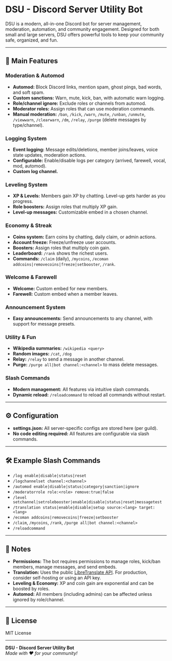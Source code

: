 # DSU - Discord Server Utility Bot

DSU is a modern, all-in-one Discord bot for server management, moderation, automation, and community engagement. Designed for both small and large servers, DSU offers powerful tools to keep your community safe, organized, and fun.

---

## 🚀 Main Features

### Moderation & Automod
- **Automod:** Block Discord links, mention spam, ghost pings, bad words, and soft spam.
- **Custom sanctions:** Warn, mute, kick, ban, with automatic warn logging.
- **Role/channel ignore:** Exclude roles or channels from automod.
- **Moderator roles:** Assign roles that can use moderation commands.
- **Manual moderation:** `/ban`, `/kick`, `/warn`, `/mute`, `/unban`, `/unmute`, `/viewwarn`, `/clearwarn`, `/dm`, `/relay`, `/purge` (delete messages by type/channel).

### Logging System
- **Event logging:** Message edits/deletions, member joins/leaves, voice state updates, moderation actions.
- **Configurable:** Enable/disable logs per category (arrived, farewell, vocal, mod, automod).
- **Custom log channel.**

### Leveling System
- **XP & Levels:** Members gain XP by chatting. Level-up gets harder as you progress.
- **Role boosters:** Assign roles that multiply XP gain.
- **Level-up messages:** Customizable embed in a chosen channel.

### Economy & Streak
- **Coins system:** Earn coins by chatting, daily claim, or admin actions.
- **Account freeze:** Freeze/unfreeze user accounts.
- **Boosters:** Assign roles that multiply coin gain.
- **Leaderboard:** `/rank` shows the richest users.
- **Commands:** `/claim` (daily), `/mycoins`, `/ecoman addcoins|removecoins|freeze|setbooster`, `/rank`.

### Welcome & Farewell
- **Welcome:** Custom embed for new members.
- **Farewell:** Custom embed when a member leaves.

### Announcement System
- **Easy announcements:** Send announcements to any channel, with support for message presets.


### Utility & Fun
- **Wikipedia summaries:** `/wikipedia <query>`
- **Random images:** `/cat`, `/dog`
- **Relay:** `/relay` to send a message in another channel.
- **Purge:** `/purge all|bot channel:<channel>` to mass delete messages.

### Slash Commands
- **Modern management:** All features via intuitive slash commands.
- **Dynamic reload:** `/reloadcommand` to reload all commands without restart.

---

## ⚙️ Configuration

- **settings.json:** All server-specific configs are stored here (per guild).
- **No code editing required:** All features are configurable via slash commands.

---

## 🛠️ Example Slash Commands

- `/log enable|disable|status|reset`
- `/logchannelset channel:<channel>`
- `/automod enable|disable|status|category|sanction|ignore`
- `/moderatorrole role:<role> remove:true|false`
- `/level setchannel|setrolebooster|enable|disable|status|reset|messagetest`
- `/translation status|enable|disable|setup source:<lang> target:<lang>`
- `/ecoman addcoins|removecoins|freeze|setbooster`
- `/claim`, `/mycoins`, `/rank`, `/purge all|bot channel:<channel>`
- `/reloadcommand`

---

## 📝 Notes

- **Permissions:** The bot requires permissions to manage roles, kick/ban members, manage messages, and send embeds.
- **Translation:** Uses the public [LibreTranslate API](https://libretranslate.com/). For production, consider self-hosting or using an API key.
- **Leveling & Economy:** XP and coin gain are exponential and can be boosted by roles.
- **Automod:** All members (including admins) can be affected unless ignored by role/channel.

---

## 📄 License

MIT License

---

**DSU - Discord Server Utility Bot**  
*Made with ❤️ for your community!*

